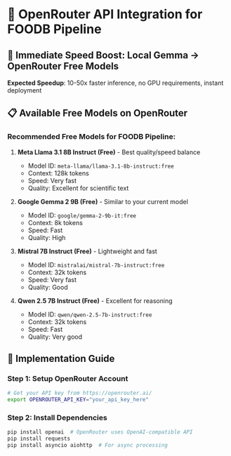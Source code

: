 # 🚀 OpenRouter API Integration for FOODB Pipeline

## 🎯 **Immediate Speed Boost: Local Gemma → OpenRouter Free Models**

**Expected Speedup**: 10-50x faster inference, no GPU requirements, instant deployment

## 📋 **Available Free Models on OpenRouter**

### **Recommended Free Models for FOODB Pipeline:**

1. **Meta Llama 3.1 8B Instruct (Free)** - Best quality/speed balance
   - Model ID: `meta-llama/llama-3.1-8b-instruct:free`
   - Context: 128k tokens
   - Speed: Very fast
   - Quality: Excellent for scientific text

2. **Google Gemma 2 9B (Free)** - Similar to your current model
   - Model ID: `google/gemma-2-9b-it:free`
   - Context: 8k tokens
   - Speed: Fast
   - Quality: High

3. **Mistral 7B Instruct (Free)** - Lightweight and fast
   - Model ID: `mistralai/mistral-7b-instruct:free`
   - Context: 32k tokens
   - Speed: Very fast
   - Quality: Good

4. **Qwen 2.5 7B Instruct (Free)** - Excellent for reasoning
   - Model ID: `qwen/qwen-2.5-7b-instruct:free`
   - Context: 32k tokens
   - Speed: Fast
   - Quality: Very good

## 🔧 **Implementation Guide**

### **Step 1: Setup OpenRouter Account**

```bash
# Get your API key from https://openrouter.ai/
export OPENROUTER_API_KEY="your_api_key_here"
```

### **Step 2: Install Dependencies**

```bash
pip install openai  # OpenRouter uses OpenAI-compatible API
pip install requests
pip install asyncio aiohttp  # For async processing
```